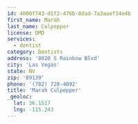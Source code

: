 ```yaml
---
id: 4000f743-d1f2-476b-8dad-7a3aaef34e4b
first_name: Marah
last_name: Culpepper
license: DMD
services:
  - dentist
category: Dentists
address: '8020 S Rainbow Blvd'
city: 'Las Vegas'
state: NV
zip: '89139'
phone: '(702) 728-4092'
title: 'Marah Culpepper'
_geoloc:
  lat: 36.1517
  lng: -115.243
---
```

